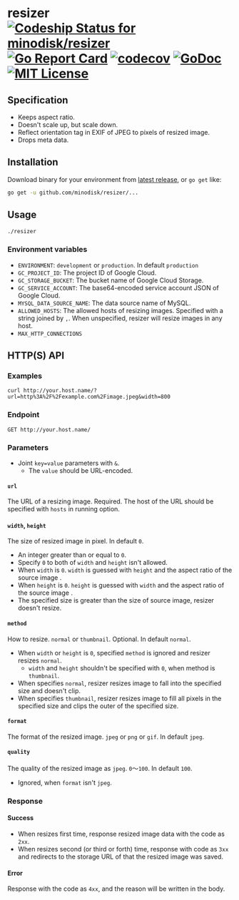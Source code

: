 # resizer [ ![Codeship Status for minodisk/resizer](https://img.shields.io/codeship/13aaf0c0-0354-0135-03f6-4ebd009726c2/master.svg?style=flat)](https://app.codeship.com/projects/213308) [![Go Report Card](https://goreportcard.com/badge/github.com/minodisk/resizer)](https://goreportcard.com/report/github.com/minodisk/resizer) [![codecov](https://codecov.io/gh/minodisk/resizer/branch/master/graph/badge.svg)](https://codecov.io/gh/minodisk/resizer) [![GoDoc](https://img.shields.io/badge/godoc-reference-5272B4.svg?style=flat)](https://godoc.org/github.com/minodisk/resizer) [![MIT License](http://img.shields.io/badge/license-MIT-blue.svg?style=flat)](LICENSE)


## Specification

- Keeps aspect ratio.
- Doesn't scale up, but scale down.
- Reflect orientation tag in EXIF of JPEG to pixels of resized image.
- Drops meta data.

## Installation

Download binary for your environment from [latest release](https://github.com/minodisk/resizer/releases/latest), or `go get` like:

```bash
go get -u github.com/minodisk/resizer/...
```

## Usage

```bash
./resizer
```

### Environment variables

- `ENVIRONMENT`: `development` or `production`. In default `production`
- `GC_PROJECT_ID`: The project ID of Google Cloud.
- `GC_STORAGE_BUCKET`: The bucket name of Google Cloud Storage.
- `GC_SERVICE_ACCOUNT`: The base64-encoded service account JSON of Google Cloud.
- `MYSQL_DATA_SOURCE_NAME`: The data source name of MySQL.
- `ALLOWED_HOSTS`: The allowed hosts of resizing images. Specified with a string joined by `,`. When unspecified, resizer will resize images in any host.
- `MAX_HTTP_CONNECTIONS`

## HTTP(S) API

### Examples

```http:HTTPRequest
curl http://your.host.name/?url=http%3A%2F%2Fexample.com%2Fimage.jpeg&width=800
```

### Endpoint

```http:Endpoint
GET http://your.host.name/
```

### Parameters

- Joint `key=value` parameters with `&`.
  - The `value` should be URL-encoded.

#### `url`

The URL of a resizing image. Required.
The host of the URL should be specified with `hosts` in running option.

#### `width`, `height`

The size of resized image in pixel. In default `0`.

- An integer greater than or equal to `0`.
- Specify `0` to both of `width` and `height` isn't allowed.
- When `width` is `0`. `width` is guessed with `height` and the aspect ratio of the source image .
- When `height` is `0`. `height` is guessed with `width` and the aspect ratio of the source image .
- The specified size is greater than the size of source image, resizer doesn't resize.

#### `method`

How to resize. `normal` or `thumbnail`. Optional. In default `normal`.

- When `width` or `height` is `0`, specified `method` is ignored and resizer resizes `normal`.
  - `width` and `height` shouldn't be specified with `0`, when method is `thumbnail`.
- When specifies `normal`, resizer resizes image to fall into the specified size and doesn't clip.
- When specifies `thumbnail`, resizer resizes image to fill all pixels in the specified size and clips the outer of the specified size.

#### `format`

The format of the resized image. `jpeg` or `png` or `gif`. In default `jpeg`.

#### `quality`

The quality of the resized image as `jpeg`. `0`〜`100`. In default `100`.

- Ignored, when `format` isn't `jpeg`.

### Response

#### Success

- When resizes first time, response resized image data with the code as `2xx`.
- When resizes second (or third or forth) time, response with code as `3xx` and redirects to the storage URL of that the resized image was saved.

#### Error

Response with the code as `4xx`, and the reason will be written in the body.
